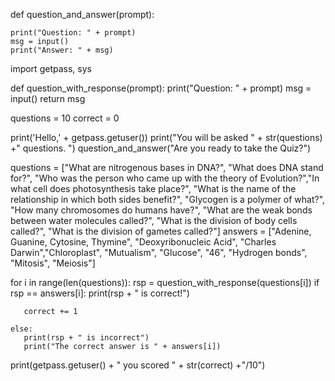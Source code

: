 
def question_and_answer(prompt):

    print("Question: " + prompt)
    msg = input()
    print("Answer: " + msg)


import getpass, sys

def question_with_response(prompt):
    print("Question: " + prompt)
    msg = input()
    return msg

questions = 10
correct = 0

print('Hello,' + getpass.getuser())
print("You will be asked " + str(questions) +" questions. ")
question_and_answer("Are you ready to take the Quiz?")


questions = ["What are nitrogenous bases in DNA?", "What does DNA stand for?", "Who was the person who came up with the theory of Evolution?","In what cell does photosynthesis take place?", "What is the name of the relationship in which both sides benefit?", "Glycogen is a polymer of what?", "How many chromosomes do humans have?", "What are the weak bonds between water molecules called?", "What is the division of body cells called?", "What is the division of gametes called?"]
answers = ["Adenine, Guanine, Cytosine, Thymine", "Deoxyribonucleic Acid", "Charles Darwin","Chloroplast", "Mutualism", "Glucose", "46", "Hydrogen bonds", "Mitosis", "Meiosis"]

for i in range(len(questions)):
    rsp = question_with_response(questions[i])
    if rsp == answers[i]:
       print(rsp + " is correct!")

       correct += 1

    else:
       print(rsp + " is incorrect")
       print("The correct answer is " + answers[i])

print(getpass.getuser() + " you scored " + str(correct) +"/10")